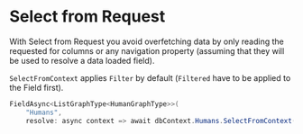 # Select from Request

With Select from Request you avoid overfetching data by only reading the requested for columns or any navigation property (assuming that they will be used to resolve a data loaded field).

`SelectFromContext` applies `Filter` by default (`Filtered` have to be applied to the Field first).

```c#
FieldAsync<ListGraphType<HumanGraphType>>(
    "Humans",
    resolve: async context => await dbContext.Humans.SelectFromContext(context, dbContext.Model).ToListAsync());
```